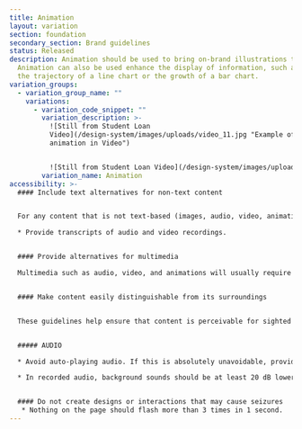 ```yaml
---
title: Animation
layout: variation
section: foundation
secondary_section: Brand guidelines
status: Released
description: Animation should be used to bring on-brand illustrations to life.
  Animation can also be used enhance the display of information, such as drawing
  the trajectory of a line chart or the growth of a bar chart.
variation_groups:
  - variation_group_name: ""
    variations:
      - variation_code_snippet: ""
        variation_description: >-
          ![Still from Student Loan
          Video](/design-system/images/uploads/video_11.jpg "Example of
          animation in Video")


          ![Still from Student Loan Video](/design-system/images/uploads/video_12.jpg "Example of animation in Video")
        variation_name: Animation
accessibility: >-
  #### Include text alternatives for non-text content


  For any content that is not text-based (images, audio, video, animations, charts, graphs, etc), provide an alternative version of that content that is text-based.

  * Provide transcripts of audio and video recordings.


  #### Provide alternatives for multimedia

  Multimedia such as audio, video, and animations will usually require more than just descriptive text. In most cases, the timing of text and descriptions in these files is important and should therefore be incorporated in an accessible manner.


  #### Make content easily distinguishable from its surroundings


  These guidelines help ensure that content is perceivable for sighted users.


  ##### AUDIO

  * Avoid auto-playing audio. If this is absolutely unavoidable, provide a control that allows the user to stop the audio and adjust or mute the volume.

  * In recorded audio, background sounds should be at least 20 dB lower than foreground sounds and speech. This does not apply to music.


  #### Do not create designs or interactions that may cause seizures
   * Nothing on the page should flash more than 3 times in 1 second.
---
```

